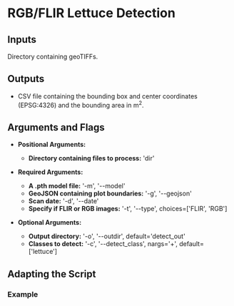 # RGB/FLIR Lettuce Detection

## Inputs
Directory containing geoTIFFs. 

## Outputs
* CSV file containing the bounding box and center coordinates (EPSG:4326) and the bounding area in m<sup>2</sup>. 

## Arguments and Flags
* **Positional Arguments:** 
    * **Directory containing files to process:** 'dir' 
* **Required Arguments:**
    * **A .pth model file:** '-m', '--model'
    * **GeoJSON containing plot boundaries:** '-g', '--geojson'
    * **Scan date:** '-d', '--date'
    * **Specify if FLIR or RGB images:** '-t', '--type', choices=['FLIR', 'RGB']                  

* **Optional Arguments:**
    * **Output directory:** '-o', '--outdir', default='detect_out'
    * **Classes to detect:** '-c', '--detect_class', nargs='+', default=['lettuce']
       
## Adapting the Script
                                        
### Example
